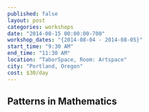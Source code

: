 ```yaml
---
published: false
layout: post
categories: workshops
date: "2014-08-15 00:00:00-700"
workshop_dates: "{2014-08-04 - 2014-08-05}"
start_time: "9:30 AM"
end_time: "11:30 AM"
location: "TaborSpace, Room: Artspace"
city: "Portland, Oregon"
cost: $30/day
---
```


## Patterns in Mathematics
